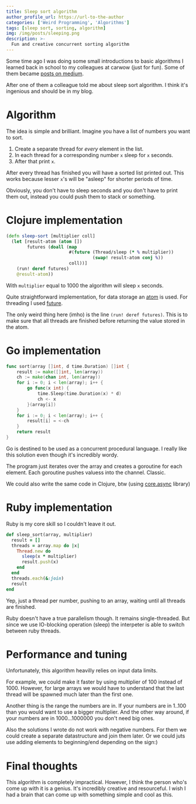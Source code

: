 ```yaml
---
title: Sleep sort algorithm
author_profile_url: https://url-to-the-author
categories: ['Weird Programming', 'Algorithms']
tags: [sleep sort, sorting, algorithm]
img: /img/posts/sleeping.png
description: >-
  Fun and creative concurrent sorting algorithm
---
```


Some time ago I was doing some small introductions to basic algorithms I learned
back in school to my colleagues at carwow (just for fun).
Some of them became [posts on medium](https://medium.com/programming-basics).

After one of them a colleague told me about sleep sort algorithm. I think it's
ingenious and should be in my blog.

<!--more-->

# Algorithm

The idea is simple and brilliant. Imagine you have a list of numbers you want to
sort.

1. Create a separate thread for *every* element in the list.
2. In each thread for a corresponding number `x` sleep for `x` seconds.
3. After that print `x`.

After every thread has finished you will have a sorted list printed out. This
works because lesser `x`'s will be "asleep" for shorter periods of time.

Obviously, you don't have to sleep seconds and you don't have to print them out,
instead you could push them to stack or something.

# Clojure implementation

```clojure
(defn sleep-sort [multiplier coll]
  (let [result-atom (atom [])
        futures (doall (map
                        #(future (Thread/sleep (* % multiplier))
                                 (swap! result-atom conj %))
                        coll))]
    (run! deref futures)
    @result-atom))
```

With `multiplier` equal to 1000 the algorithm will sleep `x` seconds.

Quite straightforward implementation, for data storage an
[atom](https://clojure.org/reference/atoms) is used. For threading I used
[future](https://clojuredocs.org/clojure.core/future).

The only weird thing here (imho) is the line `(run! deref futures)`. This is to
make sure that all threads are finished before returning the value stored in the
atom.


# Go implementation

```go
func sort(array []int, d time.Duration) []int {
	result := make([]int, len(array))
	ch := make(chan int, len(array))
	for i := 0; i < len(array); i++ {
		go func(x int) {
			time.Sleep(time.Duration(x) * d)
			ch <- x
		}(array[i])
	}
	for i := 0; i < len(array); i++ {
		result[i] = <-ch
	}
	return result
}
```

Go is destined to be used as a concurrent procedural language. I really like
this solution even though it's incredibly wordy.

The program just iterates over the array and creates a goroutine for each
element. Each goroutine pushes valuess into the channel. Classic.

We could also write the same code in Clojure, btw (using
[core.async](https://clojuredocs.org/clojure.core.async) library)


# Ruby implementation

Ruby is my core skill so I couldn't leave it out.

```ruby
def sleep_sort(array, multiplier)
  result = []
  threads = array.map do |x|
    Thread.new do
      sleep(x * multiplier)
      result.push(x)
    end
  end
  threads.each(&:join)
  result
end
```

Yep, just a thread per number, pushing to an array, waiting until all threads
are finished.

Ruby doesn't have a true parallelism though. It remains single-threaded. But
since we use IO-blocking operation (sleep) the interpeter is able to switch
between ruby threads.

# Performance and tuning

Unfortunately, this algorithm heavilly relies on input data limits.

For example, we could make it faster by using multiplier of 100 instead
of 1000. However, for large arrays we would have to understand that the last
thread will be spawned much later than the first one.

Another thing is the range the numbers are in. If your numbers are in 1..100
than you would want to use a bigger multiplier. And the other way around, if
your numbers are in 1000...1000000 you don't need big ones.

Also the solutions I wrote do not work with negative numbers. For them we could
create a separate datastructure and join them later. Or we could juts use adding
elements to beginning/end depending on the sign:)

# Final thoughts

This algorithm is completely impractical. However, I think the person who's come
up with it is a genius. It's incredibly creative and resourceful. I wish I had a
brain that can come up with something simple and cool as this.
